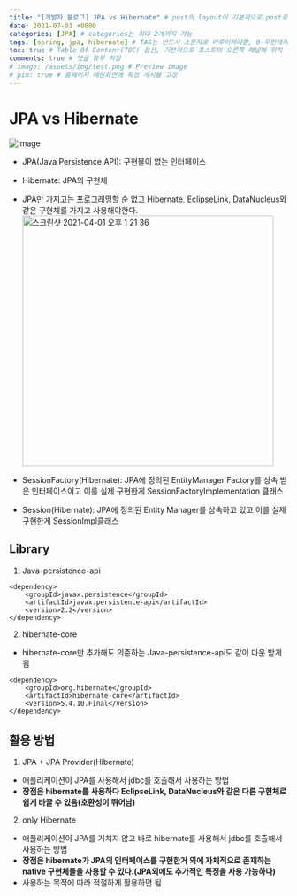```yaml
---
title: "[개발자 블로그] JPA vs Hibernate" # post의 layout이 기본적으로 post로 설정되어있어서 Front Matter에 따로 layout변수를 만들어 주지 않아도 됨
date: 2021-07-01 +0800
categories: [JPA] # categories는 최대 2개까지 가능
tags: [spring, jpa, hibernate] # TAG는 반드시 소문자로 이루어져야함, 0~무한개까지 지정 가능
toc: true # Table Of Content(TOC) 옵션, 기본적으로 포스트의 오른쪽 패널에 위치
comments: true # 댓글 유무 지정
# image: /assets/img/test.png # Preview image
# pin: true # 홈페이지 메인화면에 특정 게시물 고정
---
```


# JPA vs Hibernate
![image](https://user-images.githubusercontent.com/44339530/113241981-cdf01d00-92ea-11eb-9bb7-108cc557ca17.png)<br>

- JPA(Java Persistence API): 구현물이 없는 인터페이스
- Hibernate: JPA의 구현체
- JPA만 가지고는 프로그래밍할 순 없고 Hibernate, EclipseLink, DataNucleus와 같은 구현체를 가지고 사용해야한다.<br>
<img width="454" alt="스크린샷 2021-04-01 오후 1 21 36" src="https://user-images.githubusercontent.com/44339530/113243035-317b4a00-92ed-11eb-8298-56f9ba4c48b7.png"><br>

- SessionFactory(Hibernate): JPA에 정의된 EntityManager Factory를 상속 받은 인터페이스이고 이를 실제 구현한게 SessionFactoryImplementation 클래스
- Session(Hibernate): JPA에 정의된 Entity Manager를 상속하고 있고 이를 실제 구현한게 SessionImpl클래스

## Library
1) Java-persistence-api

~~~
<dependency>
    <groupId>javax.persistence</groupId>
    <artifactId>javax.persistence-api</artifactId>
    <version>2.2</version>
</dependency>
~~~

2) hibernate-core
- hibernate-core만 추가해도 의존하는 Java-persistence-api도 같이 다운 받게됨

~~~
<dependency>
    <groupId>org.hibernate</groupId>
    <artifactId>hibernate-core</artifactId>
    <version>5.4.10.Final</version>
</dependency>
~~~

## 활용 방법
1) JPA + JPA Provider(Hibernate)
- 애플리케이션이 JPA를 사용해서 jdbc를 호출해서 사용하는 방법
- <b>장점은 hibernate를 사용하다 EclipseLink, DataNucleus와 같은 다른 구현체로 쉽게 바꿀 수 있음(호환성이 뛰어남)</b>

2) only Hibernate
- 애플리케이션이 JPA를 거치지 않고 바로 hibernate를 사용해서 jdbc를 호출해서 사용하는 방법
- <b>장점은 hibernate가 JPA의 인터페이스를 구현한거 외에 자체적으로 존재하는 native 구현체들을 사용할 수 있다.(JPA외에도 추가적인 특징을 사용 가능하다)</b>
- 사용하는 목적에 따라 적절하게 활용하면 됨